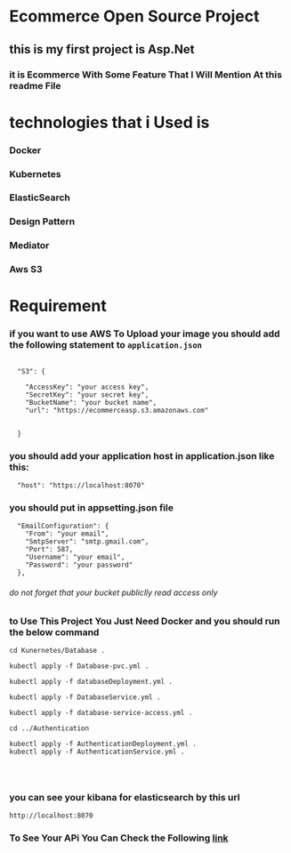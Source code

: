 # Ecommerce Open Source Project
## this is my first project is Asp.Net
### it is Ecommerce With Some Feature That I Will Mention At this readme File

# technologies that i Used is 
### Docker
### Kubernetes
### ElasticSearch
### Design Pattern
### Mediator
### Aws S3



# Requirement

### if you want to use AWS To Upload your image you should add the following statement to **`application.json`**
```

  "S3": {

    "AccessKey": "your access key",
    "SecretKey": "your secret key",
    "BucketName": "your bucket name",
    "url": "https://ecommerceasp.s3.amazonaws.com"


  }
```
### you should add your application host in application.json like this:
```
  "host": "https://localhost:8070"

```
### you should put in appsetting.json file

```
  "EmailConfiguration": {
    "From": "your email",
    "SmtpServer": "smtp.gmail.com",
    "Port": 587,
    "Username": "your email",
    "Password": "your password"
  },
```


###### do not forget that your bucket publiclly read access only   

### to Use This Project You Just Need  Docker and you should run the below command
```
cd Kunernetes/Database .

kubectl apply -f Database-pvc.yml .

kubectl apply -f databaseDeployment.yml .

kubectl apply -f DatabaseService.yml .

kubectl apply -f database-service-access.yml .

cd ../Authentication

kubectl apply -f AuthenticationDeployment.yml .
kubectl apply -f AuthenticationService.yml .




```


### you can see your kibana for elasticsearch by this  url
```
http://localhost:8070

```

### To See Your APi You Can Check the Following [link](http://localhost:8070/swagger/index.html)
